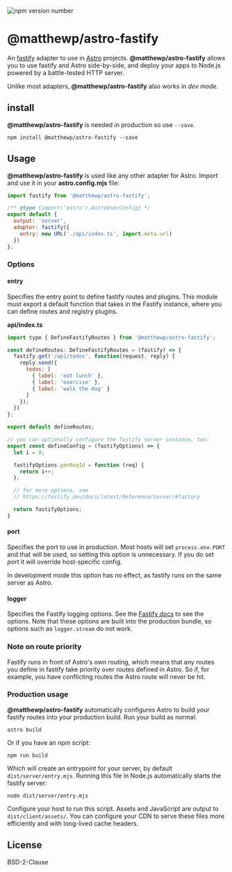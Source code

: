 ![npm version number](https://img.shields.io/npm/v/@matthewp/astro-fastify)

# @matthewp/astro-fastify

An [fastify](https://www.fastify.io/) adapter to use in [Astro](https://astro.build/) projects. __@matthewp/astro-fastify__ allows you to use fastify and Astro side-by-side, and deploy your apps to Node.js powered by a battle-tested HTTP server.

Unlike most adapters, __@matthewp/astro-fastify__ also works in *dev mode*.

## install

__@matthewp/astro-fastify__ is needed in production so use `--save`.

```shell
npm install @matthewp/astro-fastify --save
```

## Usage

__@matthewp/astro-fastify__ is used like any other adapter for Astro. Import and use it in your __astro.config.mjs__ file:

```js
import fastify from '@matthewp/astro-fastify';

/** @type {import('astro').AstroUserConfig} */
export default {
  output: 'server',
  adapter: fastify({
    entry: new URL('./api/index.ts', import.meta.url)
  })
};
```

### Options

#### entry

Specifies the entry point to define fastify routes and plugins. This module must export a default function that takes in the Fastify instance, where you can define routes and registry plugins.

__api/index.ts__

```js
import type { DefineFastifyRoutes } from '@matthewp/astro-fastify';

const defineRoutes: DefineFastifyRoutes = (fastify) => {
  fastify.get('/api/todos', function(request, reply) {
    reply.send({
      todos: [
        { label: 'eat lunch' },
        { label: 'exercise' },
        { label: 'walk the dog' }
      ]
    });
  })
};

export default defineRoutes;

// you can optionally configure the fastify server instance, too:
export const defineConfig = (fastifyOptions) => {
  let i = 0;

  fastifyOptions.genReqId = function (req) {
    return i++;
  };

  // for more options, see
  // https://fastify.dev/docs/latest/Reference/Server/#factory

  return fastifyOptions;
}
```

#### port

Specifies the port to use in production. Most hosts will set `process.env.PORT` and that will be used, so setting this option is unnecessary. If you do set *port* it will override host-specific config.

In development mode this option has no effect, as fastify runs on the same server as Astro.

#### logger

Specifies the Fastify logging options. See the [Fastify docs](https://www.fastify.io/docs/latest/Reference/Logging/) to see the options. Note that these options are built into the production bundle, so options such as `logger.stream` do not work.

### Note on route priority

Fastify runs in front of Astro's own routing, which means that any routes you define in fastify take priority over routes defined in Astro. So if, for example, you have conflicting routes the Astro route will never be hit.

### Production usage

__@matthewp/astro-fastify__ automatically configures Astro to build your fastify routes into your production build. Run your build as normal:

```shell
astro build
```

Or if you have an npm script:

```shell
npm run build
```

Which will create an entrypoint for your server, by default `dist/server/entry.mjs`. Running this file in Node.js automatically starts the fastify server:

```shell
node dist/server/entry.mjs
```

Configure your host to run this script. Assets and JavaScript are output to `dist/client/assets/`. You can configure your CDN to serve these files more efficiently and with long-lived cache headers.

## License

BSD-2-Clause
